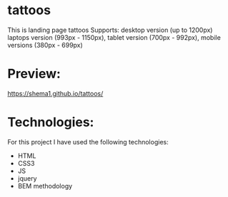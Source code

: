 # tattoos
This is landing page tattoos
Supports: desktop version (up to 1200px)
          laptops version (993px - 1150px),
          tablet version  (700px - 992px),
          mobile versions (380px - 699px)

# Preview:
https://shema1.github.io/tattoos/

# Technologies:
For this project I have used the following technologies:
* HTML
* CSS3
* JS
* jquery
* BEM methodology

